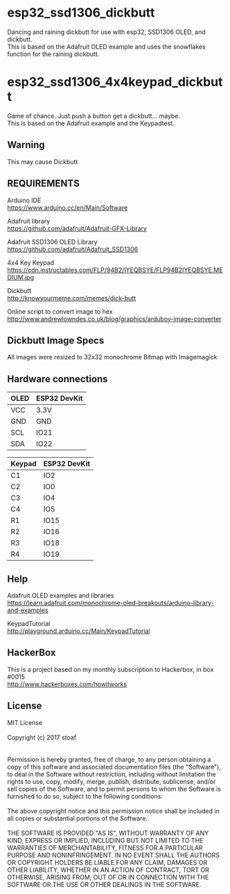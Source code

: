 
# esp32_ssd1306_dickbutt
Dancing and raining dickbutt for use with esp32, SSD1306 OLED, and dickbutt. <br>This is based on the Adafruit OLED example and uses the snowflakes function for the raining dickbutt.

# esp32_ssd1306_4x4keypad_dickbutt
Game of chance. Just push a button get a dickbutt... maybe. <br>This is based on the Adafruit example and the Keypadtest.

## Warning
This may cause Dickbutt

## REQUIREMENTS

Arduino IDE <br>
https://www.arduino.cc/en/Main/Software

Adafruit library <br>
https://github.com/adafruit/Adafruit-GFX-Library

Adafruit SSD1306 OLED Library <br>
https://github.com/adafruit/Adafruit_SSD1306

4x4 Key Keypad <br>
https://cdn.instructables.com/FLP/94B2/IYEQBSYE/FLP94B2IYEQBSYE.MEDIUM.jpg

Dickbutt <br>
http://knowyourmeme.com/memes/dick-butt

Online script to convert image to hex <br>
http://www.andrewlowndes.co.uk/blog/graphics/arduboy-image-converter

## Dickbutt Image Specs
All images were resized to 32x32 monochrome Bitmap with Imagemagick

## Hardware connections

| OLED | ESP32 DevKit |
| -----|--------------|
| VCC  |     3.3V     |
| GND  |     GND      |
| SCL  |     IO21     |
| SDA  |     IO22     |

| Keypad    |  ESP32 DevKit |
| -----|------------|
| C1            |     IO2  |
| C2            |     IO0  |
| C3            |     IO4  |
| C4            |     IO5  |
| R1            |     IO15 |
| R2            |     IO16 |
| R3            |     IO18 |
| R4            |     IO19 |

## Help
Adafruit OLED examples and libraries<br>
https://learn.adafruit.com/monochrome-oled-breakouts/arduino-library-and-examples

KeypadTutorial<br>
http://playground.arduino.cc/Main/KeypadTutorial

## HackerBox
This is a project based on my monthly subscription to Hackerbox, in box #0015<br>
http://www.hackerboxes.com/howitworks

## License
MIT License
<br><br>
Copyright (c) 2017 stoaf
<br><br><br>
Permission is hereby granted, free of charge, to any person obtaining a copy
of this software and associated documentation files (the "Software"), to deal
in the Software without restriction, including without limitation the rights
to use, copy, modify, merge, publish, distribute, sublicense, and/or sell
copies of the Software, and to permit persons to whom the Software is
furnished to do so, subject to the following conditions:
<br><br>
The above copyright notice and this permission notice shall be included in all
copies or substantial portions of the Software.
<br><br>
THE SOFTWARE IS PROVIDED "AS IS", WITHOUT WARRANTY OF ANY KIND, EXPRESS OR
IMPLIED, INCLUDING BUT NOT LIMITED TO THE WARRANTIES OF MERCHANTABILITY,
FITNESS FOR A PARTICULAR PURPOSE AND NONINFRINGEMENT. IN NO EVENT SHALL THE
AUTHORS OR COPYRIGHT HOLDERS BE LIABLE FOR ANY CLAIM, DAMAGES OR OTHER
LIABILITY, WHETHER IN AN ACTION OF CONTRACT, TORT OR OTHERWISE, ARISING FROM,
OUT OF OR IN CONNECTION WITH THE SOFTWARE OR THE USE OR OTHER DEALINGS IN THE
SOFTWARE.
